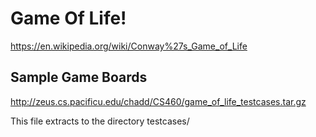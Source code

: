 # Game Of Life!

https://en.wikipedia.org/wiki/Conway%27s_Game_of_Life

## Sample Game Boards
http://zeus.cs.pacificu.edu/chadd/CS460/game_of_life_testcases.tar.gz

This file extracts to the directory testcases/
